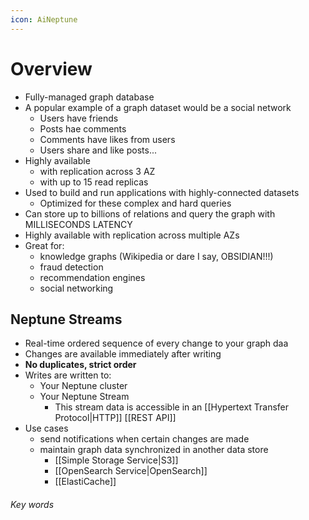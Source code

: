 ```yaml
---
icon: AiNeptune
---
```

# Overview 
- Fully-managed graph database
- A popular example of a graph dataset would be a social network
	- Users have friends
	- Posts hae comments
	- Comments have likes from users
	- Users share and like posts...
- Highly available
	- with replication across 3 AZ
	- with up to 15 read replicas
- Used to build and run applications with highly-connected datasets
	- Optimized for these complex and hard queries
- Can store up to billions of relations and query the graph with MILLISECONDS LATENCY
- Highly available with replication across multiple AZs
- Great for: 
	- knowledge graphs (Wikipedia or dare I say, OBSIDIAN!!!)
	- fraud detection
	- recommendation engines
	- social networking

## Neptune Streams
- Real-time ordered sequence of every change to your graph daa
- Changes are available immediately after writing
- **No duplicates, strict order**
- Writes are written to:
	- Your Neptune cluster
	- Your Neptune Stream
		- This stream data is accessible in an [[Hypertext Transfer Protocol|HTTP]] [[REST API]]
- Use cases
	- send notifications when certain changes are made
	- maintain graph data synchronized in another data store
		- [[Simple Storage Service|S3]]
		- [[OpenSearch Service|OpenSearch]]
		- [[ElastiCache]]



###### Key words